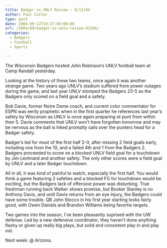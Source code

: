 ```yaml
---
title: Badger vs UNLV Review – 9/11/04
author: Paul Cutler
type: post
date: 2004-09-12T19:27:05+00:00
url: /2004/09/badger-vs-unlv-review-91104/
categories:
  - Badgers
  - Football
  - Sports

---
```

The Wisconsin Badgers hosted John Robinson&#8217;s UNLV football team at Camp Randall yesterday.

Looking at the history of these two teams, once again it was another strange game. Two years ago UNLV&#8217;s stadium suffered from power outages during the game, and last year UNLV stomped the Badgers 23-5 as the Badgers only scored on a field goal and a safety.

Bob Davie, former Notre Dame coach, and current color commentator for ESPN was eerily prophetic when in the first quarter he references last year&#8217;s safety by Wisconsin as UNLV is once again preparing ot punt from within their 5. Davie comments that UNLV won&#8217;t have forgotten tomorrow and may be nervous as the ball is hiked promptly sails over the punters head for a Badger safety.

Badger&#8217;s led for most of the first half 2-0, after missing 2 field goals early, including one from the 10, and a failed 4th and 1 from the Badgers 2. Badgers proceeded to score on a blocked UNLV field goal for a touchdown by Jim Leohnard and another safety. The only other scores were a field goal by UNLV and a later Badger touchdown.

All in all, it was kind of painful to watch, especially the first half. You would think a game featuring 2 safeties and a blocked FG for touchdown would be exciting, but the Badgers lack of offensive power was disturbing. True freshman running back Walker shows promise, but Booker Stanley is no Anthony Davis, and until Davis returns from an eye injury, the Badgers could have some trouble. QB John Stocco in his first year starting looks fairly good, with Owen Daniels and Brandon Williams being favortie targets.

Two games into the season, I&#8217;ve been pleasantly suprised with the UW defense. Led by a new defensive coordinator, they haven&#8217;t done anything flashy or given up really big plays, but solid and consistent play in and play out.

Next week: @ Arizona.